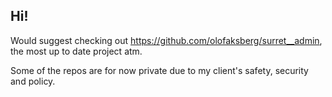 ## Hi!

Would suggest checking out https://github.com/olofaksberg/surret__admin, the most up to date project atm.

Some of the repos are for now private due to my client's safety, security and policy.
